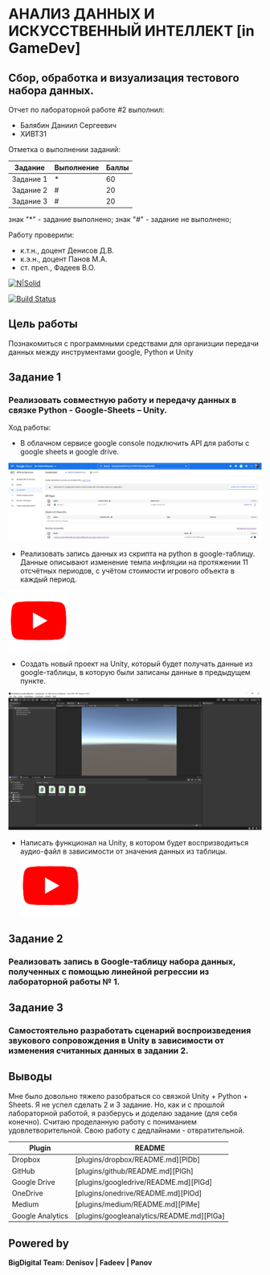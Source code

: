 # АНАЛИЗ ДАННЫХ И ИСКУССТВЕННЫЙ ИНТЕЛЛЕКТ [in GameDev]
## Сбор, обработка и визуализация тестового набора данных.
Отчет по лабораторной работе #2 выполнил:
- Балябин Даниил Сергеевич
- ХИВТ31

Отметка о выполнении заданий:

| Задание | Выполнение | Баллы |
| ------ | ------ | ------ |
| Задание 1 | * | 60 |
| Задание 2 | # | 20 |
| Задание 3 | # | 20 |

знак "*" - задание выполнено; знак "#" - задание не выполнено;

Работу проверили:
- к.т.н., доцент Денисов Д.В.
- к.э.н., доцент Панов М.А.
- ст. преп., Фадеев В.О.

[![N|Solid](https://cldup.com/dTxpPi9lDf.thumb.png)](https://nodesource.com/products/nsolid)

[![Build Status](https://travis-ci.org/joemccann/dillinger.svg?branch=master)](https://travis-ci.org/joemccann/dillinger)


## Цель работы
Познакомиться с программными средствами для организции передачи данных между инструментами google, Python и Unity

## Задание 1
### Реализовать совместную работу и передачу данных в связке Python - Google-Sheets – Unity. 
Ход работы:
- В облачном сервисе google console подключить API для работы с google sheets и google drive.

![Screenshot](Screenshot_3.png)

- Реализовать запись данных из скрипта на python в google-таблицу. Данные описывают изменение темпа инфляции на протяжении 11 отсчётных периодов, с учётом стоимости игрового объекта в каждый период.

[![Watch the video](unnamed.png)](https://youtu.be/_x7HE430O0s)

- Создать новый проект на Unity, который будет получать данные из google-таблицы, в которую были записаны данные в предыдущем пункте.

![Screenshot](Screenshot_1.png)

- Написать функционал на Unity, в котором будет воспризводиться аудио-файл в зависимости от значения данных из таблицы.
[![Watch the video](unnamed.png)](https://youtu.be/kmwiCT_ul9Q)


## Задание 2
### Реализовать запись в Google-таблицу набора данных, полученных с помощью линейной регрессии из лабораторной работы № 1. 


## Задание 3
### Самостоятельно разработать сценарий воспроизведения звукового сопровождения в Unity в зависимости от изменения считанных данных в задании 2.


## Выводы

Мне было довольно тяжело разобраться со связкой Unity + Python + Sheets. Я не успел сделать 2 и 3 задание. Но, как и с прошлой лабораторной работой, я разберусь и доделаю задание (для себя конечно). Считаю проделанную работу с пониманием удовлетворительной. Свою работу с дедлайнами - отвратительной.

| Plugin | README |
| ------ | ------ |
| Dropbox | [plugins/dropbox/README.md][PlDb] |
| GitHub | [plugins/github/README.md][PlGh] |
| Google Drive | [plugins/googledrive/README.md][PlGd] |
| OneDrive | [plugins/onedrive/README.md][PlOd] |
| Medium | [plugins/medium/README.md][PlMe] |
| Google Analytics | [plugins/googleanalytics/README.md][PlGa] |

## Powered by

**BigDigital Team: Denisov | Fadeev | Panov**
